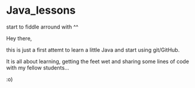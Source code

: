 # Java_lessons

start to fiddle arround with ^^

Hey there,

this is just a first attemt to learn a little Java and start using git/GitHub.

It is all about learning, getting the feet wet and sharing some lines of code with my fellow students...

:o)
